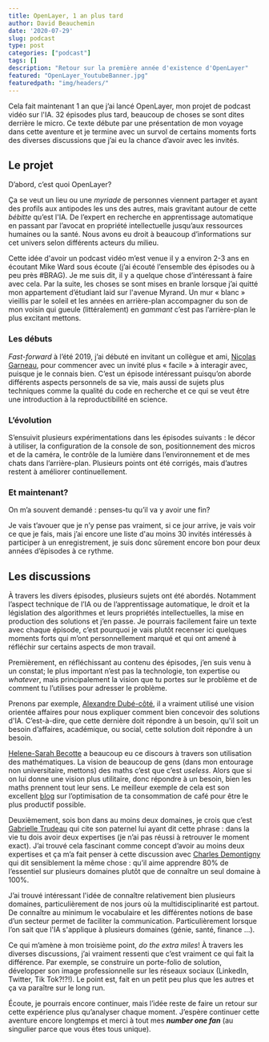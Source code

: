 ```yaml
---
title: OpenLayer, 1 an plus tard
author: David Beauchemin
date: '2020-07-29'
slug: podcast
type: post
categories: ["podcast"]
tags: []
description: "Retour sur la première année d'existence d'OpenLayer"
featured: "OpenLayer_YoutubeBanner.jpg"
featuredpath: "img/headers/"
---
```


Cela fait maintenant 1 an que j’ai lancé OpenLayer, mon projet de podcast vidéo sur l'IA. 32 épisodes plus tard, beaucoup de choses se sont dites derrière le micro. Ce texte débute par une présentation de mon voyage dans cette aventure et je termine avec un survol de certains moments forts des diverses discussions que j’ai eu la chance d’avoir avec les invités.

## Le projet

D’abord, c’est quoi OpenLayer?

Ça se veut un lieu ou une *myriade* de personnes viennent partager et ayant des profils aux antipodes les uns des autres, mais gravitant autour de cette *bébitte* qu’est l'IA. De l’expert en recherche en apprentissage automatique en passant par l’avocat en propriété intellectuelle jusqu’aux ressources humaines ou la santé. Nous avons eu droit à beaucoup d’informations sur cet univers selon différents acteurs du milieu.

Cette idée d'avoir un podcast vidéo m’est venue il y a environ 2-3 ans en écoutant Mike Ward sous écoute (j’ai écouté l’ensemble des épisodes ou à peu près #BRAG). Je me suis dit, il y a quelque chose d’intéressant à faire avec cela. Par la suite, les choses se sont mises en branle lorsque j’ai quitté mon appartement d’étudiant laid sur l'avenue Myrand. Un mur « blanc » vieillis par le soleil et les années en arrière-plan accompagner du son de mon voisin qui gueule (littéralement) en *gammant* c’est pas l’arrière-plan le plus excitant mettons.

### Les débuts

*Fast-forward* à l’été 2019, j’ai débuté en invitant un collègue et ami, [Nicolas Garneau](https://youtu.be/x9Zo-F0PWQE), pour commencer avec un invité plus « facile » à interagir avec, puisque je le connais bien. C’est un épisode intéressant puisqu’on aborde différents aspects personnels de sa vie, mais aussi de sujets plus techniques comme la qualité du code en recherche et ce qui se veut être une introduction à la reproductibilité en science.

### L’évolution

S’ensuivit plusieurs expérimentations dans les épisodes suivants : le décor à utiliser, la configuration de la console de son, positionnement des micros et de la caméra, le contrôle de la lumière dans l’environnement et de mes chats dans l’arrière-plan. Plusieurs points ont été corrigés, mais d’autres restent à améliorer continuellement.

### Et maintenant?

On m’a souvent demandé : penses-tu qu’il va y avoir une fin?

Je vais t’avouer que je n’y pense pas vraiment, si ce jour arrive, je vais voir ce que je fais, mais j’ai encore une liste d'au moins 30 invités intéressés à participer à un enregistrement, je suis donc sûrement encore bon pour deux années d’épisodes à ce rythme.

## Les discussions

À travers les divers épisodes, plusieurs sujets ont été abordés. Notamment l’aspect technique de l’IA ou de l’apprentissage automatique, le droit et la législation des algorithmes et leurs propriétés intellectuelles, la mise en production des solutions et j’en passe. Je pourrais facilement faire un texte avec chaque épisode, c’est pourquoi je vais plutôt recenser ici quelques moments forts qui m’ont personnellement marqué et qui ont amené à réfléchir sur certains aspects de mon travail.

Premièrement, en réfléchissant au contenu des épisodes, j’en suis venu à un constat; le plus important n’est pas la technologie, ton expertise ou *whatever*, mais principalement la vision que tu portes sur le problème et de comment tu l’utilises pour adresser le problème.

Prenons par exemple, [Alexandre Dubé-côté](https://youtu.be/YAnDc-GicpY), il a vraiment utilisé une vision orientée affaires pour nous expliquer comment bien concevoir des solutions d'IA. C’est-à-dire, que cette dernière doit répondre à un besoin, qu'il soit un besoin d’affaires, académique, ou social, cette solution doit répondre à un besoin.

[Helene-Sarah Becotte](https://youtu.be/yRiEF7_i13Q) a beaucoup eu ce discours à travers son utilisation des mathématiques. La vision de beaucoup de gens (dans mon entourage non universitaire, mettons) des maths c’est que c’est *useless*. Alors que si on lui donne une vision plus utilitaire, donc répondre à un besoin, bien les maths prennent tout leur sens. Le meilleur exemple de cela est son excellent [blog](https://helenebecotte.com/2019/11/24/optimise-ta-productivite-en-remplacant-ton-cafe-par-du-the/) sur l’optimisation de ta consommation de café pour être le plus productif possible.

Deuxièmement, sois bon dans au moins deux domaines, je crois que c’est [Gabrielle Trudeau](https://youtu.be/xN7Z8jjxRDU) qui cite son paternel lui ayant dit cette phrase : dans la vie tu dois avoir deux expertises (je n’ai pas réussi à retrouver le moment exact). J’ai trouvé cela fascinant comme concept d’avoir au moins deux expertises et ça m’a fait penser à cette discussion avec [Charles Demontigny](https://youtu.be/0TcH7XWLkIY) qui dit sensiblement la même chose : qu’il aime apprendre 80% de l’essentiel sur plusieurs domaines plutôt que de connaître un seul domaine à 100%.

J’ai trouvé intéressant l'idée de connaître relativement bien plusieurs domaines, particulièrement de nos jours où la multidisciplinarité est partout. De connaître au minimum le vocabulaire et les différentes notions de base d’un secteur permet de faciliter la communication. Particulièrement lorsque l’on sait que l'IA s'applique à plusieurs domaines (génie, santé, finance ...).

Ce qui m’amène à mon troisième point, *do the extra miles*! À travers les diverses discussions, j’ai vraiment ressenti que c’est vraiment ce qui fait la différence. Par exemple, se construire un porte-folio de solution, développer son image professionnelle sur les réseaux sociaux (LinkedIn, Twitter, Tik Tok?!?!). Le point est, fait en un petit peu plus que les autres et ça va paraître sur le long run.

Écoute, je pourrais encore continuer, mais l’idée reste de faire un retour sur cette expérience plus qu’analyser chaque moment. J’espère continuer cette aventure encore longtemps et merci à tout mes ***number one fan*** (au singulier parce que vous êtes tous unique).
